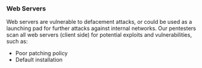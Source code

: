 ### Web Servers

Web servers are vulnerable to defacement attacks, or could be used as a launching pad for further attacks against internal networks.
Our pentesters scan all web servers (client side) for potential exploits and vulnerabilities, such as:

- Poor patching policy
- Default installation
